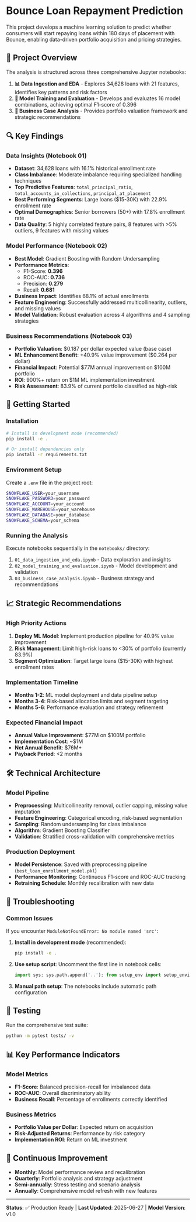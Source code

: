 # Bounce Loan Repayment Prediction

This project develops a machine learning solution to predict whether consumers will start repaying loans within 180 days of placement with Bounce, enabling data-driven portfolio acquisition and pricing strategies.

## 🎯 Project Overview

The analysis is structured across three comprehensive Jupyter notebooks:

1. **📊 Data Ingestion and EDA** - Explores 34,628 loans with 21 features, identifies key patterns and risk factors
2. **🤖 Model Training and Evaluation** - Develops and evaluates 16 model combinations, achieving optimal F1-score of 0.396
3. **💼 Business Case Analysis** - Provides portfolio valuation framework and strategic recommendations

## 🔍 Key Findings

### Data Insights (Notebook 01)
- **Dataset**: 34,628 loans with 16.1% historical enrollment rate
- **Class Imbalance**: Moderate imbalance requiring specialized handling techniques
- **Top Predictive Features**: `total_principal_ratio`, `total_accounts_in_collections`, `principal_at_placement`
- **Best Performing Segments**: Large loans ($15-30K) with 22.9% enrollment rate
- **Optimal Demographics**: Senior borrowers (50+) with 17.8% enrollment rate
- **Data Quality**: 5 highly correlated feature pairs, 8 features with >5% outliers, 9 features with missing values

### Model Performance (Notebook 02)
- **Best Model**: Gradient Boosting with Random Undersampling
- **Performance Metrics**:
  - F1-Score: **0.396**
  - ROC-AUC: **0.736** 
  - Precision: **0.279**
  - Recall: **0.681**
- **Business Impact**: Identifies 68.1% of actual enrollments
- **Feature Engineering**: Successfully addressed multicollinearity, outliers, and missing values
- **Model Validation**: Robust evaluation across 4 algorithms and 4 sampling strategies

### Business Recommendations (Notebook 03)
- **Portfolio Valuation**: $0.187 per dollar expected value (base case)
- **ML Enhancement Benefit**: +40.9% value improvement ($0.264 per dollar)
- **Financial Impact**: Potential $77M annual improvement on $100M portfolio
- **ROI**: 900%+ return on $1M ML implementation investment
- **Risk Assessment**: 83.9% of current portfolio classified as high-risk

## 🚀 Getting Started

### Installation
```bash
# Install in development mode (recommended)
pip install -e .

# Or install dependencies only
pip install -r requirements.txt
```

### Environment Setup
Create a `.env` file in the project root:
```bash
SNOWFLAKE_USER=your_username
SNOWFLAKE_PASSWORD=your_password
SNOWFLAKE_ACCOUNT=your_account
SNOWFLAKE_WAREHOUSE=your_warehouse
SNOWFLAKE_DATABASE=your_database
SNOWFLAKE_SCHEMA=your_schema
```

### Running the Analysis
Execute notebooks sequentially in the `notebooks/` directory:
1. `01_data_ingestion_and_eda.ipynb` - Data exploration and insights
2. `02_model_training_and_evaluation.ipynb` - Model development and validation  
3. `03_business_case_analysis.ipynb` - Business strategy and recommendations

## 📈 Strategic Recommendations

### High Priority Actions
1. **Deploy ML Model**: Implement production pipeline for 40.9% value improvement
2. **Risk Management**: Limit high-risk loans to <30% of portfolio (currently 83.9%)
3. **Segment Optimization**: Target large loans ($15-30K) with highest enrollment rates

### Implementation Timeline
- **Months 1-2**: ML model deployment and data pipeline setup
- **Months 3-4**: Risk-based allocation limits and segment targeting
- **Months 5-6**: Performance evaluation and strategy refinement

### Expected Financial Impact
- **Annual Value Improvement**: $77M on $100M portfolio
- **Implementation Cost**: ~$1M
- **Net Annual Benefit**: $76M+
- **Payback Period**: <2 months

## 🛠️ Technical Architecture

### Model Pipeline
- **Preprocessing**: Multicollinearity removal, outlier capping, missing value imputation
- **Feature Engineering**: Categorical encoding, risk-based segmentation
- **Sampling**: Random undersampling for class imbalance
- **Algorithm**: Gradient Boosting Classifier
- **Validation**: Stratified cross-validation with comprehensive metrics

### Production Deployment
- **Model Persistence**: Saved with preprocessing pipeline (`best_loan_enrollment_model.pkl`)
- **Performance Monitoring**: Continuous F1-score and ROC-AUC tracking
- **Retraining Schedule**: Monthly recalibration with new data

## 🔧 Troubleshooting

### Common Issues
If you encounter `ModuleNotFoundError: No module named 'src'`:

1. **Install in development mode** (recommended):
   ```bash
   pip install -e .
   ```

2. **Use setup script**: Uncomment the first line in notebook cells:
   ```python
   import sys; sys.path.append('..'); from setup_env import setup_environment; setup_environment()
   ```

3. **Manual path setup**: The notebooks include automatic path configuration

## 🧪 Testing

Run the comprehensive test suite:
```bash
python -m pytest tests/ -v
```

## 📊 Key Performance Indicators

### Model Metrics
- **F1-Score**: Balanced precision-recall for imbalanced data
- **ROC-AUC**: Overall discriminatory ability
- **Business Recall**: Percentage of enrollments correctly identified

### Business Metrics  
- **Portfolio Value per Dollar**: Expected return on acquisition
- **Risk-Adjusted Returns**: Performance by risk category
- **Implementation ROI**: Return on ML investment

## 🔄 Continuous Improvement

- **Monthly**: Model performance review and recalibration
- **Quarterly**: Portfolio analysis and strategy adjustment
- **Semi-annually**: Stress testing and scenario analysis
- **Annually**: Comprehensive model refresh with new features

---

**Status**: ✅ Production Ready | **Last Updated**: 2025-06-27 | **Model Version**: v1.0 